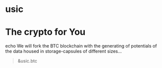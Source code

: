 # usic
# The crypto for You
echo We will fork the BTC blockchain with the generating of potentials of the data housed in storage-capsules of different sizes...
>&usic.btc
